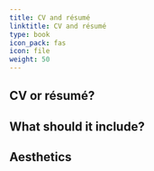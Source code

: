 ```yaml
---
title: CV and résumé
linktitle: CV and résumé
type: book
icon_pack: fas
icon: file
weight: 50
---
```


## CV or résumé?

## What should it include?

## Aesthetics
